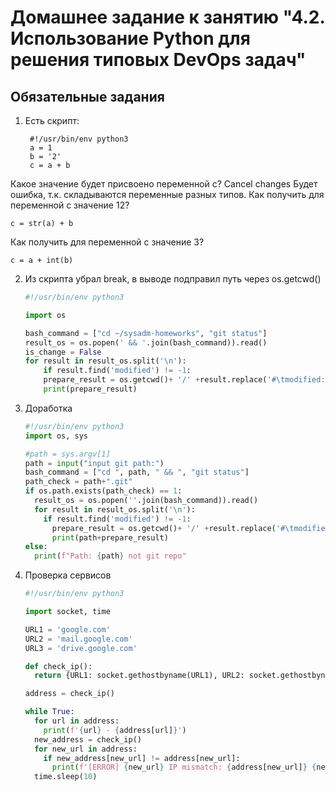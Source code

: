 # Домашнее задание к занятию "4.2. Использование Python для решения типовых DevOps задач"

## Обязательные задания

1. Есть скрипт:
   
        #!/usr/bin/env python3
        a = 1
        b = '2'
        c = a + b
Какое значение будет присвоено переменной c?
Cancel changes
Будет ошибка, т.к. складываются переменные разных типов.
Как получить для переменной c значение 12?

	c = str(a) + b
Как получить для переменной c значение 3?

	c = a + int(b)

2. Из скрипта убрал break, в выводе подправил путь через os.getcwd()
	```python
   	#!/usr/bin/env python3

	import os

	bash_command = ["cd ~/sysadm-homeworks", "git status"]
	result_os = os.popen(' && '.join(bash_command)).read()
	is_change = False
	for result in result_os.split('\n'):
	    if result.find('modified') != -1:
		prepare_result = os.getcwd()+ '/' +result.replace('#\tmodified:   ', '')
		print(prepare_result)

	```

3. Доработка
	
	```python
	#!/usr/bin/env python3
	import os, sys
	
	#path = sys.argv[1]
	path = input("input git path:")
	bash_command = ["cd ", path, " && ", "git status"]
	path_check = path+".git"
	if os.path.exists(path_check) == 1:
	  result_os = os.popen(''.join(bash_command)).read()
	  for result in result_os.split('\n'):
	    if result.find('modified') != -1:
	      prepare_result = os.getcwd()+ '/' +result.replace('#\tmodified:   ', '')
	      print(path+prepare_result)
	else:
	  print(f"Path: {path} not git repo"
	```
4. Проверка сервисов

	```python
	#!/usr/bin/env python3

	import socket, time

	URL1 = 'google.com'
	URL2 = 'mail.google.com'
	URL3 = 'drive.google.com'

	def check_ip():
	  return {URL1: socket.gethostbyname(URL1), URL2: socket.gethostbyname(URL2), URL3: socket.gethostbyname(URL3)}

	address = check_ip()

	while True:
	  for url in address:
	    print(f'{url} - {address[url]}')
	  new_address = check_ip()
	  for new_url in address:
	    if new_address[new_url] != address[new_url]:
	      print(f'[ERROR] {new_url} IP mismatch: {address[new_url]} {new_address[new_url]}')
	  time.sleep(10)
	```

